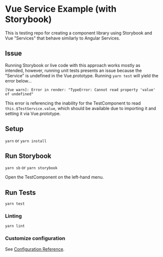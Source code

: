 # Vue Service Example (with Storybook)
This is testing repo for creating a component library using Storybook and Vue "Services" that behave similarly to Angular Services.

## Issue
Running Storybook or live code with this approach works mostly as intended, however, running unit tests presents an issue because the "Service" is undefined in the Vue.prototype. Running `yarn test` will yield the error below...

`[Vue warn]: Error in render: "TypeError: Cannot read property 'value' of undefined"`

This error is referencing the inability for the TestComponent to read `this.$TestService.value`, which should be available due to importing it and setting it via Vue.prototype.

## Setup
`yarn` or `yarn install`

## Run Storybook
`yarn sb` or `yarn storybook`

Open the TestComponent on the left-hand menu.

## Run Tests
`yarn test`

### Linting
```
yarn lint
```

### Customize configuration
See [Configuration Reference](https://cli.vuejs.org/config/).
